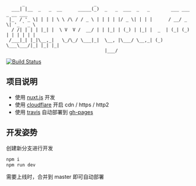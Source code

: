 ```
      _                          _
  ___| |__  _   _  __      _____(_)  _   _  ___  _   _        ___ ___  _ __ ___
 |_  / '_ \| | | | \ \ /\ / / _ \ | | | | |/ _ \| | | |      / __/ _ \| '_ ` _ \
  / /| | | | |_| |  \ V  V /  __/ | | |_| | (_) | |_| |  _  | (_| (_) | | | | | |
 /___|_| |_|\__,_|   \_/\_/ \___|_|  \__, |\___/ \__,_| (_)  \___\___/|_| |_| |_|
                                     |___/
```

[![Build Status](https://travis-ci.org/zhuweiyou/zhuweiyou.com.svg?branch=master)](https://travis-ci.org/zhuweiyou/zhuweiyou.com)

## 项目说明

- 使用 [nuxt.js](https://github.com/nuxt/nuxt.js) 开发
- 使用 [cloudflare](https://www.cloudflare.com/) 开启 cdn / https / http2
- 使用 [travis](https://travis-ci.org/zhuweiyou/zhuweiyou.com) 自动部署到 [gh-pages](https://github.com/zhuweiyou/zhuweiyou.com/tree/gh-pages)

## 开发姿势
创建新分支进行开发
```bash
npm i
npm run dev
```

需要上线时，合并到 master 即可自动部署
